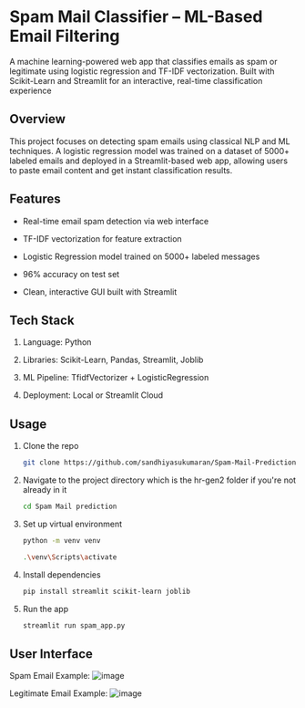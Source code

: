 # Spam Mail Classifier – ML-Based Email Filtering
A machine learning-powered web app that classifies emails as spam or legitimate using logistic regression and TF-IDF vectorization. Built with Scikit-Learn and Streamlit for an interactive, real-time classification experience

## Overview
This project focuses on detecting spam emails using classical NLP and ML techniques. A logistic regression model was trained on a dataset of 5000+ labeled emails and deployed in a Streamlit-based web app, allowing users to paste email content and get instant classification results.

## Features

- Real-time email spam detection via web interface

- TF-IDF vectorization for feature extraction

- Logistic Regression model trained on 5000+ labeled messages

- 96% accuracy on test set

- Clean, interactive GUI built with Streamlit

## Tech Stack

1. Language: Python
  
2. Libraries: Scikit-Learn, Pandas, Streamlit, Joblib

3. ML Pipeline: TfidfVectorizer + LogisticRegression

4. Deployment: Local or Streamlit Cloud


## Usage

1. Clone the repo

   ```bash
   git clone https://github.com/sandhiyasukumaran/Spam-Mail-Prediction---ML-Project.git
   ```

2. Navigate to the project directory which is the hr-gen2 folder if you're not already in it

   ```bash
   cd Spam Mail prediction
   ```

3. Set up virtual environment

   ```bash
   python -m venv venv
   ```
   ```bash
   .\venv\Scripts\activate
   ```
4. Install dependencies

   ```bash
   pip install streamlit scikit-learn joblib
   ```

5. Run the app

   ```bash
   streamlit run spam_app.py
   ```

## User Interface

Spam Email Example:
![image](https://github.com/user-attachments/assets/5c1964cd-6684-4fa0-8bcd-783911ac5f23)

Legitimate Email Example:
![image](https://github.com/user-attachments/assets/8ecb3f69-3014-4657-8b48-01cb89ed3c34)
